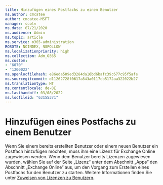 ```yaml
---
title: Hinzufügen eines Postfachs zu einem Benutzer
ms.author: cmcatee
author: cmcatee-MSFT
manager: scotv
ms.date: 07/21/2020
ms.audience: Admin
ms.topic: article
ms.service: o365-administration
ROBOTS: NOINDEX, NOFOLLOW
ms.localizationpriority: high
ms.collection: Adm_O365
ms.custom:
- "6070"
- "1200022"
ms.openlocfilehash: e86eda509ed3284da16bd6bafc39c677c95f5afe
ms.sourcegitcommit: d11262728f0617a843a0117cb5172aa322022b27
ms.translationtype: HT
ms.contentlocale: de-DE
ms.lasthandoff: 03/08/2022
ms.locfileid: "63155371"
---
```

# <a name="adding-a-mailbox-to-a-user"></a>Hinzufügen eines Postfachs zu einem Benutzer

Wenn Sie einem bereits erstellten Benutzer oder einem neuen Benutzer ein Postfach hinzufügen möchten, muss ihm eine Lizenz für Exchange Online zugewiesen werden. Wenn dem Benutzer bereits Lizenzen zugewiesen wurden, wählen Sie auf der Seite „Lizenz“ unter dem Abschnitt „Apps“ den Abschnitt „Exchange Online“ aus, um den Vorgang zum Erstellen eines Postfachs für den Benutzer zu starten. Weitere Informationen finden Sie unter [Zuweisen von Lizenzen zu Benutzern](https://docs.microsoft.com/microsoft-365/admin/manage/assign-licenses-to-users).